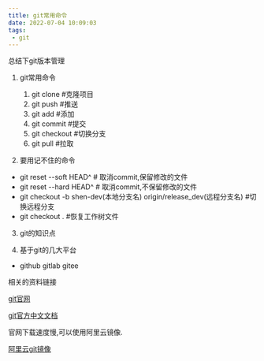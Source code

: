 ```yaml
---
title: git常用命令
date: 2022-07-04 10:09:03
tags:
 - git
---
```

 
总结下git版本管理

1. git常用命令
   1. git clone #克隆项目
   2. git push #推送
   3. git add #添加
   4. git commit #提交
   5. git checkout #切换分支
   6. git pull #拉取

2. 要用记不住的命令
* git reset --soft HEAD^ # 取消commit,保留修改的文件
* git reset --hard HEAD^ # 取消commit,不保留修改的文件
* git checkout -b shen-dev(本地分支名) origin/release_dev(远程分支名) #切换远程分支
* git checkout . #恢复工作树文件


3. git的知识点

4. 基于git的几大平台
- github gitlab gitee


相关的资料链接

[git官网](https://git-scm.com/)

[git官方中文文档](https://git-scm.com/book/zh/v2)

官网下载速度慢,可以使用阿里云镜像.

[阿里云git镜像](https://registry.npmmirror.com/binary.html?path=git-for-windows/)